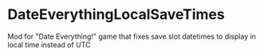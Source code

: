 # DateEverythingLocalSaveTimes
Mod for "Date Everything!" game that fixes save slot datetimes to display in local time instead of UTC
